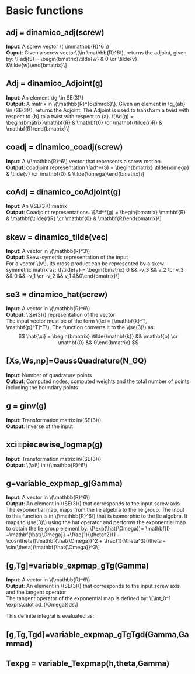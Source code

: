 # Basic functions

## adj = dinamico_adj(screw)
**Input**: A screw vector \\( \in\mathbb{R}^6 \\)<br>
**Ouput**: 
Given a screw vector\\(\in \mathbb{R}^6\\), returns the adjoint, given by:
\\[ adj(S) = \begin{bmatrix}\tilde{w} & 0 \cr \tilde{v} &\tilde{w}\end{bmatrix}\\]


## Adj = **dinamico_Adjoint**(g)
**Input**: An element  \\(g \in SE(3)\\)<br>
**Output**: A matrix in \\(\mathbb{R}^{6\timrd6}\\).
Given an element in \\g_{ab} \in (SE(3)\\), returns the Adjoint. The Adjoint is used to transform a twist with respect to {b} to a twist with respect to {a}.
\\[Ad(g) = \begin{bmatrix}\mathbf{R} & \mathbf{0} \cr \mathbf{\tilde{r}R} & \mathbf{R}\end{bmatrix}\\]

## coadj = **dinamico_coadj**(screw)
**Input**: A \\(\mathbb{R}^6\\) vector that represents a screw motion.<br>
**Output**: coadjoint representation
\\[ad^*(S) = \begin{bmatrix} \tilde{\omega} & \tilde{v} \cr \mathbf{0} & \tilde{\omega}\end{bmatrix}\\]

## coAdj = **dinamico_coAdjoint**(g)
**Input**: An \\(SE(3)\\) matrix<br>
**Output**: Coadjoint representations. 
\\[Ad^*(g) = \begin{bmatrix} \mathbf{R} & \mathbf{\tilde{r}R} \cr \mathbf{0} & \mathbf{R}\end{bmatrix}\\]

## skew = dinamico_tilde(vec)
**Input**: A vector in \\(\mathbb{R}^3\\)<br>
**Output**: Skew-symetric representation of the input<br>
For a vector \\(v\\), its cross product can be represented by a skew-symmetric matrix as:
\\[\tilde{v} = \begin{bmatrix} 0 && -v_3 && v_2 \cr v_3 && 0 && -v_1 \cr -v_2 && v_1 &&0\end{bmatrix}\\]
## se3 = dinamico_hat(screw)
**Input**: A vector in \\(\mathbb{R}^6\\)<br>
**Output**: \\(se(3)\\) representation of the vector<br>
The input vector must be of the form \\(\xi = [\mathbf{k}^T, \mathbf{p}^T]^T\\). The function converts it to the \\(se(3)\\) as:
$$ \hat{\xi} = \begin{bmatrix} \tilde{\mathbf{k}} && \mathbf{p} \cr \mathbf{0} && 0\end{bmatrix} $$ 


## [Xs,Ws,np]=**GaussQuadrature**(N_GQ)
**Input**: Number of quadrature points<br>
**Output**: Computed nodes, computed weights and the total number of points including the boundary points


## g = **ginv**(g)
**Input**: Transformation matrix in\\(SE(3)\\)<br>
**Output**: Inverse of the input


## xci=**piecewise_logmap**(g)
**Input**: Transformation matrix in\\(SE(3)\\)<br>
**Output**: \\(\xi\\) in \\(\mathbb{R}^6\\)


## g=**variable_expmap_g**(Gamma)
**Input**: A vector in \\(\mathbb{R}^6\\)<br>
**Output**: An element in \\(SE(3)\\) that corresponds to the input screw axis.<br>
The exponential map, maps from the lie algebra to the lie group. The input to this function is in \\(\mathbb{R}^6\\) that is isomorphic to the lie algebra. It maps to \\(se(3)\\) using the hat operator and performs the exponential map to obtain the lie group element by:
\\[\exp(\hat{\Omega})= \mathbf{I} +\mathbf{\hat{\Omega}} +\frac{1}{\theta^2}(1 - \cos(\theta))\mathbf{\hat{\Omega}}^2 + \frac{1}{\theta^3}(\theta - \sin(\theta))\mathbf{\hat{\Omega}}^3\\]

## [g,Tg]=**variable_expmap_gTg**(Gamma)
**Input**: A vector in \\(\mathbb{R}^6\\)<br>
**Output**: An element in \\(SE(3)\\) that corresponds to the input screw axis and the tangent operator<br>
The tangent operator of the exponential map is defined by:
\\[\int_0^1 \exp(s\cdot ad_{\Omega})ds\\]

This definite integral is evaluated as:


## [g,Tg,Tgd]=**variable_expmap_gTgTgd**(Gamma,Gammad)

## Texpg = **variable_Texpmap**(h,theta,Gamma)
